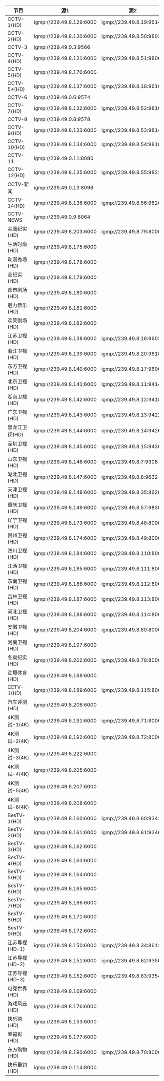
节目 | 源1 | 源2
---|---|---
CCTV-1(HD)	|	igmp://239.49.8.129:6000	|	igmp://239.49.8.19:9614
CCTV-2(HD)	|	igmp://239.49.8.130:6000	|	igmp://239.49.8.50:9802
CCTV-3	|	igmp://239.49.0.3:9566	|	
CCTV-4(HD)	|	igmp://239.49.8.131:6000	|	igmp://239.49.8.51:9806
CCTV-5(HD)	|	igmp://239.49.8.170:6000	|	
CCTV-5+(HD)	|	igmp://239.49.8.137:6000	|	igmp://239.49.8.18:9610
CCTV-6	|	igmp://239.49.0.6:9574	|	
CCTV-7(HD)	|	igmp://239.49.8.132:6000	|	igmp://239.49.8.52:9810
CCTV-8	|	igmp://239.49.0.8:9578	|	
CCTV-9(HD)	|	igmp://239.49.8.133:6000	|	igmp://239.49.8.53:9814
CCTV-10(HD)	|	igmp://239.49.8.134:6000	|	igmp://239.49.8.54:9818
CCTV-11	|	igmp://239.49.0.11:8080	|	
CCTV-12(HD)	|	igmp://239.49.8.135:6000	|	igmp://239.49.8.55:9822
CCTV-新闻	|	igmp://239.49.0.13:8096	|	
CCTV-14(HD)	|	igmp://239.49.8.136:6000	|	igmp://239.49.8.56:9826
CCTV-NEWS	|	igmp://239.49.0.9:8064	|	
金鹰纪实(HD)	|	igmp://239.49.8.203:6000	|	igmp://239.49.8.79:8000
生活时尚(HD)	|	igmp://239.49.8.175:6000	|	
动漫秀场(HD)	|	igmp://239.49.8.178:6000	|	
全纪实(HD)	|	igmp://239.49.8.179:6000	|	
都市剧场(HD)	|	igmp://239.49.8.180:6000	|	
魅力音乐(HD)	|	igmp://239.49.8.181:6000	|	
欢笑剧场(HD)	|	igmp://239.49.8.182:6000	|	
江苏卫视(HD)	|	igmp://239.49.8.138:6000	|	igmp://239.49.8.16:9602
浙江卫视(HD)	|	igmp://239.49.8.139:6000	|	igmp://239.49.8.20:9618
东方卫视(HD)	|	igmp://239.49.8.140:6000	|	igmp://239.49.8.17:9606
北京卫视(HD)	|	igmp://239.49.8.141:6000	|	igmp://239.49.8.11:9414
湖南卫视(HD)	|	igmp://239.49.8.142:6000	|	igmp://239.49.8.12:9418
广东卫视(HD)	|	igmp://239.49.8.143:6000	|	igmp://239.49.8.13:9422
黑龙江卫视(HD)	|	igmp://239.49.8.144:6000	|	igmp://239.49.8.14:9426
深圳卫视(HD)	|	igmp://239.49.8.145:6000	|	igmp://239.49.8.15:9430
山东卫视(HD)	|	igmp://239.49.8.146:6000	|	igmp://239.49.8.7:9306
湖北卫视(HD)	|	igmp://239.49.8.147:6000	|	igmp://239.49.8.8:9632
天津卫视(HD)	|	igmp://239.49.8.148:6000	|	igmp://239.49.8.35:8620
重庆卫视(HD)	|	igmp://239.49.8.149:6000	|	igmp://239.49.8.57:9830
辽宁卫视(HD)	|	igmp://239.49.8.173:6000	|	igmp://239.49.8.48:8000
贵州卫视(HD)	|	igmp://239.49.8.174:6000	|	igmp://239.49.8.49:8000
四川卫视(HD)	|	igmp://239.49.8.184:6000	|	igmp://239.49.8.110:8000
江西卫视(HD)	|	igmp://239.49.8.185:6000	|	igmp://239.49.8.111:8000
东南卫视(HD)	|	igmp://239.49.8.186:6000	|	igmp://239.49.8.112:8000
吉林卫视(HD)	|	igmp://239.49.8.187:6000	|	igmp://239.49.8.113:8000
河北卫视(HD)	|	igmp://239.49.8.188:6000	|	igmp://239.49.8.114:8000
安徽卫视(HD)	|	igmp://239.49.8.204:6000	|	igmp://239.49.8.80:8000
河南卫视(HD)	|	igmp://239.49.8.197:6000	|	
冬奥纪实(HD)	|	igmp://239.49.8.202:6000	|	igmp://239.49.8.78:8000
劲爆体育(HD)	|	igmp://239.49.8.168:6000	|	
CETV-1(HD)	|	igmp://239.49.8.189:6000	|	igmp://239.49.8.115:8000
汽车评测(HD)	|	igmp://239.49.8.206:6000	|	
4K测试-1(4K)	|	igmp://239.49.8.191:6000	|	igmp://239.49.8.71:8000
4K测试-2(4K)	|	igmp://239.49.8.192:6000	|	igmp://239.49.8.72:8000
4K测试-3(4K)	|	igmp://239.49.8.222:6000	|	
4K测试-4(4K)	|	igmp://239.49.8.205:6000	|	
4K测试-5(4K)	|	igmp://239.49.8.207:6000	|	
4K测试-6(4K)	|	igmp://239.49.8.208:6000	|	
BesTV-1(HD)	|	igmp://239.49.8.160:6000	|	igmp://239.49.8.60:9342
BesTV-2(HD)	|	igmp://239.49.8.161:6000	|	igmp://239.49.8.61:9346
BesTV-3(HD)	|	igmp://239.49.8.162:6000	|	
BesTV-4(HD)	|	igmp://239.49.8.163:6000	|	
BesTV-5(HD)	|	igmp://239.49.8.164:6000	|	
BesTV-6(HD)	|	igmp://239.49.8.165:6000	|	
BesTV-7(HD)	|	igmp://239.49.8.166:6000	|	
BesTV-8(HD)	|	igmp://239.49.8.171:6000	|	
BesTV-9(HD)	|	igmp://239.49.8.172:6000	|	
江苏导视(HD-1)	|	igmp://239.49.8.150:6000	|	igmp://239.49.8.34:8612
江苏导视(HD-2)	|	igmp://239.49.8.151:6000	|	igmp://239.49.8.62:9350
江苏导视(HD-3)	|	igmp://239.49.8.152:6000	|	igmp://239.49.8.63:9354
电竞世界(HD)	|	igmp://239.49.8.169:6000	|	
游戏风云(HD)	|	igmp://239.49.8.176:6000	|	
快乐购(HD)	|	igmp://239.49.8.153:6000	|	
幸福彩(HD)	|	igmp://239.49.8.177:6000	|	
东方购物(HD)	|	igmp://239.49.8.190:6000	|	igmp://239.49.8.70:8000
快乐垂钓(HD)  | igmp://239.49.0.114:8000  | 


